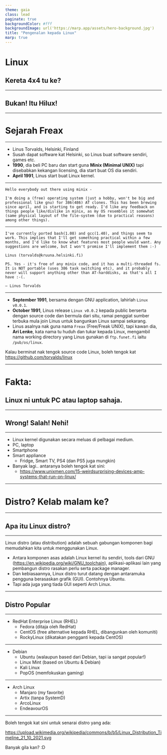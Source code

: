 ```yaml
---
theme: gaia
class: lead
paginate: true
backgroundColor: #fff
backgroundImage: url('https://marp.app/assets/hero-background.jpg')
title: "Pengenalan kepada Linux"
marp: true
---
```


# Linux
## Kereta 4x4 tu ke?

---

## Bukan! Itu Hilux!

---

# Sejarah Freax

---

- Linus Torvalds, Helsinki, Finland
- Susah dapat software kat Helsinki, so Linus buat software sendiri, games etc.
- **1990**, dia beli PC baru dan start guna **Minix (Minimal UNIX)** tapi disebabkan kekangan licensing, dia start buat OS dia sendiri.
- **April 1991**, Linus start buat Linux kernel.

---

```Hello everybody out there using minix -```

```I'm doing a (free) operating system (just a hobby, won't be big and professional like gnu) for 386(486) AT clones. This has been brewing since april, and is starting to get ready. I'd like any feedback on things people like/dislike in minix, as my OS resembles it somewhat (same physical layout of the file-system (due to practical reasons) among other things).```

---

```I've currently ported bash(1.08) and gcc(1.40), and things seem to work. This implies that I'll get something practical within a few months, and I'd like to know what features most people would want. Any suggestions are welcome, but I won't promise I'll implement them :-)```

```Linus (torvalds@kruuna.helsinki.fi)```

```PS. Yes - it's free of any minix code, and it has a multi-threaded fs. It is NOT portable (uses 386 task switching etc), and it probably never will support anything other than AT-harddisks, as that's all I have :-(.```

```— Linus Torvalds```

---

- **September 1991**, bersama dengan GNU application, lahirlah `Linux v0.0.1`.
- **October 1991**, Linus release `Linux v0.0.2` kepada public berserta dengan source code dan bermula dari situ, ramai penggiat sumber terbuka mula join Linus untuk bangunkan Linux sampai sekarang.
- Linus asalnya nak guna nama `Freax` (Free/Freak UNIX), tapi kawan dia, **Ari Lenke**, kata nama tu huduh dan tukar kepada Linux, mengambil nama working directory yang Linus gunakan di `ftp.funet.fi` iaitu `/pub/os/linux`.

Kalau berminat nak tengok source code Linux, boleh tengok kat
https://github.com/torvalds/linux

---

# Fakta:
## Linux ni untuk PC atau laptop sahaja.

---

## Wrong! Salah! Nehi!

---

- Linux kernel digunakan secara meluas di pelbagai medium.
- PC, laptop
- Smartphone
- Smart appliance
  - Fridge, Smart TV, PS4 (dan PS5 juga mungkin)
- Banyak lagi.. antaranya boleh tengok kat sini:
  - https://www.unixmen.com/15-weirdsurprising-devices-amp-systems-that-run-on-linux/

---

# Distro? Kelab malam ke?

---

## Apa itu Linux distro?

---

Linux distro (atau distribution) adalah sebuah gabungan komponen bagi memudahkan kita untuk menggunakan Linux.
- Antara komponen asas adalah Linux kernel itu sendiri, tools dari GNU (https://en.wikipedia.org/wiki/GNU_toolchain), aplikasi-aplikasi lain yang pembangun distro rasakan perlu serta package manager.
- Dan kebiasaannya, Linux distro turut datang dengan antaramuka pengguna berasaskan grafik (GUI). Contohnya Ubuntu.
- Tapi ada juga yang tiada GUI seperti Arch Linux.

---

## Distro Popular

---

- RedHat Enterprise Linux (RHEL)
  - Fedora (ditaja oleh RedHat)
  - CentOS (free alternative kepada RHEL, dibangunkan oleh komuniti)
  - RockyLinux (dikatakan pengganti kepada CentOS)

---

- Debian
  - Ubuntu (walaupun based dari Debian, tapi ia sangat popular!)
  - Linux Mint (based on Ubuntu & Debian)
  - Kali Linux
  - PopOS (memfokuskan gaming)

---

- Arch Linux
  - Manjaro (my favorite)
  - Artix (tanpa SystemD)
  - ArcoLinux
  - EndeavourOS

---

Boleh tengok kat sini untuk senarai distro yang ada:

https://upload.wikimedia.org/wikipedia/commons/b/b5/Linux_Distribution_Timeline_21_10_2021.svg

Banyak gila kan? :D

